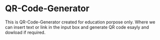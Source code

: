 # QR-Code-Generator

This is QR-Code-Generator created for education porpose only.
Where we can insert text or link in the input box and generate QR code esayly and dowload if required.
